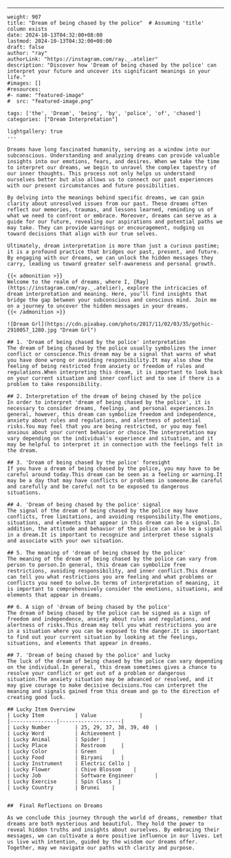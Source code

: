 ---
    weight: 907
    title: "Dream of being chased by the police"  # Assuming 'title' column exists
    date: 2024-10-13T04:32:00+08:00
    lastmod: 2024-10-13T04:32:00+08:00
    draft: false
    author: "ray"
    authorLink: "https://instagram.com/ray._.atelier"
    description: "Discover how 'Dream of being chased by the police' can interpret your future and uncover its significant meanings in your life."
    #images: []
    #resources:
    #- name: "featured-image"
    #  src: "featured-image.png"
    
    tags: ['the', 'Dream', 'being', 'by', 'police', 'of', 'chased']
    categories: ["Dream Interpretation"]
    
    lightgallery: true
    ---
    
    Dreams have long fascinated humanity, serving as a window into our subconscious. Understanding and analyzing dreams can provide valuable insights into our emotions, fears, and desires. When we take the time to interpret our dreams, we begin to unravel the complex tapestry of our inner thoughts. This process not only helps us understand ourselves better but also allows us to connect our past experiences with our present circumstances and future possibilities.
    
    By delving into the meanings behind specific dreams, we can gain clarity about unresolved issues from our past. These dreams often reflect our memories, traumas, and lessons learned, reminding us of what we need to confront or embrace. Moreover, dreams can serve as a guide for our future, revealing our aspirations and potential paths we may take. They can provide warnings or encouragement, nudging us toward decisions that align with our true selves.
    
    Ultimately, dream interpretation is more than just a curious pastime; it is a profound practice that bridges our past, present, and future. By engaging with our dreams, we can unlock the hidden messages they carry, leading us toward greater self-awareness and personal growth.
    
    {{< admonition >}}
    Welcome to the realm of dreams, where I, [Ray](https://instagram.com/ray._.atelier), explore the intricacies of dream interpretation and meaning. Here, you’ll find insights that bridge the gap between your subconscious and conscious mind. Join me on a journey to uncover the hidden messages in your dreams.
    {{< /admonition >}}
    
    ![Dream Grl](https://cdn.pixabay.com/photo/2017/11/02/03/35/gothic-2910057_1280.jpg "Dream Grl")
    
    ## 1. 'Dream of being chased by the police' interpretation
    The dream of being chased by the police usually symbolizes the inner conflict or conscience.This dream may be a signal that warns of what you have done wrong or avoiding responsibility.It may also show the feeling of being restricted from anxiety or freedom of rules and regulations.When interpreting this dream, it is important to look back on your current situation and inner conflict and to see if there is a problem to take responsibility.
    
    ## 2. Interpretation of the dream of being chased by the police
    In order to interpret 'dream of being chased by the police', it is necessary to consider dreams, feelings, and personal experiences.In general, however, this dream can symbolize freedom and independence, anxiety about rules and regulations, and alertness of potential risks.You may feel that you are being restricted, or you may feel anxious about your current behavior or choice.The interpretation may vary depending on the individual's experience and situation, and it may be helpful to interpret it in connection with the feelings felt in the dream.
    
    ## 3. 'Dream of being chased by the police' foresight
    If you have a dream of being chased by the police, you may have to be careful around today.This dream can be seen as a feeling or warning.It may be a day that may have conflicts or problems in someone.Be careful and carefully and be careful not to be exposed to dangerous situations.
    
    ## 4. 'Dream of being chased by the police' signal
    The signal of the dream of being chased by the police may have conflicts, free limitations, and avoiding responsibility.The emotions, situations, and elements that appear in this dream can be a signal.In addition, the attitude and behavior of the police can also be a signal in a dream.It is important to recognize and interpret these signals and associate with your own situation.
    
    ## 5. The meaning of 'dream of being chased by the police'
    The meaning of the dream of being chased by the police can vary from person to person.In general, this dream can symbolize free restrictions, avoiding responsibility, and inner conflict.This dream can tell you what restrictions you are feeling and what problems or conflicts you need to solve.In terms of interpretation of meaning, it is important to comprehensively consider the emotions, situations, and elements that appear in dreams.
    
    ## 6. A sign of 'dream of being chased by the police'
    The dream of being chased by the police can be signed as a sign of freedom and independence, anxiety about rules and regulations, and alertness of risks.This dream may tell you what restrictions you are in a situation where you can be exposed to the danger.It is important to find out your current situation by looking at the feelings, situations, and elements that appear in dreams.
    
    ## 7. 'Dream of being chased by the police' and lucky
    The luck of the dream of being chased by the police can vary depending on the individual.In general, this dream sometimes gives a chance to resolve your conflict or get out of a problem or dangerous situation.The anxiety situation may be advanced or resolved, and it may give courage to make decisive decisions.You can interpret the meaning and signals gained from this dream and go to the direction of creating good luck.
    
    ## Lucky Item Overview
    | Lucky Item          | Value              |
    |---------------|--------------------|
    | Lucky Number        | 25, 29, 37, 38, 39, 40  |
    | Lucky Word          | Achievement |
    | Lucky Animal        | Spider |
    | Lucky Place         | Restroom     |
    | Lucky Color         | Green     |
    | Lucky Food          | Biryani      |
    | Lucky Instrument    | Electric Cello |
    | Lucky Flower        | Chive Blossom    |
    | Lucky Job           | Software Engineer       |
    | Lucky Exercise      | Spin Class  |
    | Lucky Country       | Brunei    |
    
    
    ##  Final Reflections on Dreams
    
    As we conclude this journey through the world of dreams, remember that dreams are both mysterious and beautiful. They hold the power to reveal hidden truths and insights about ourselves. By embracing their messages, we can cultivate a more positive influence in our lives. Let us live with intention, guided by the wisdom our dreams offer. Together, may we navigate our paths with clarity and purpose.
    